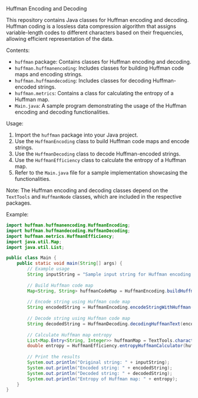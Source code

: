 Huffman Encoding and Decoding

This repository contains Java classes for Huffman encoding and decoding. Huffman coding is a lossless data compression algorithm that assigns variable-length codes to different characters based on their frequencies, allowing efficient representation of the data.

Contents:
- `huffman` package: Contains classes for Huffman encoding and decoding.
- `huffman.huffmanencoding`: Includes classes for building Huffman code maps and encoding strings.
- `huffman.huffmandecoding`: Includes classes for decoding Huffman-encoded strings.
- `huffman.metrics`: Contains a class for calculating the entropy of a Huffman map.
- `Main.java`: A sample program demonstrating the usage of the Huffman encoding and decoding functionalities.

Usage:
1. Import the `huffman` package into your Java project.
2. Use the `HuffmanEncoding` class to build Huffman code maps and encode strings.
3. Use the `HuffmanDecoding` class to decode Huffman-encoded strings.
4. Use the `HuffmanEfficiency` class to calculate the entropy of a Huffman map.
5. Refer to the `Main.java` file for a sample implementation showcasing the functionalities.

Note: The Huffman encoding and decoding classes depend on the `TextTools` and `HuffmanNode` classes, which are included in the respective packages.

Example:
```java
import huffman.huffmanencoding.HuffmanEncoding;
import huffman.huffmandecoding.HuffmanDecoding;
import huffman.metrics.HuffmanEfficiency;
import java.util.Map;
import java.util.List;

public class Main {
    public static void main(String[] args) {
        // Example usage
        String inputString = "Sample input string for Huffman encoding and decoding.";
        
        // Build Huffman code map
        Map<String, String> huffmanCodeMap = HuffmanEncoding.buildHuffmanCodeMap(inputString);
        
        // Encode string using Huffman code map
        String encodedString = HuffmanEncoding.encodeStringWithHuffman(inputString, huffmanCodeMap);
        
        // Decode string using Huffman code map
        String decodedString = HuffmanDecoding.decodingHuffmanText(encodedString, huffmanCodeMap);
        
        // Calculate Huffman map entropy
        List<Map.Entry<String, Integer>> huffmanMap = TextTools.charactersFrequencyMap(inputString);
        double entropy = HuffmanEfficiency.entropyHuffmanCalculator(huffmanMap);
        
        // Print the results
        System.out.println("Original string: " + inputString);
        System.out.println("Encoded string: " + encodedString);
        System.out.println("Decoded string: " + decodedString);
        System.out.println("Entropy of Huffman map: " + entropy);
    }
}
